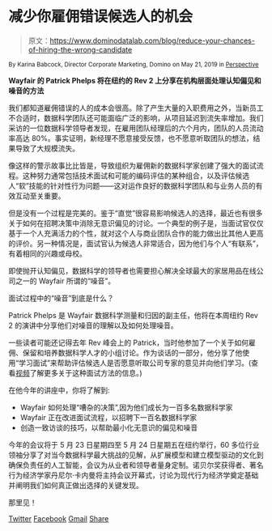 # 减少你雇佣错误候选人的机会

> 原文：<https://www.dominodatalab.com/blog/reduce-your-chances-of-hiring-the-wrong-candidate>

<small class="t-small">By Karina Babcock, Director Corporate Marketing, Domino on May 21, 2019 in [Perspective](/blog/perspective/)</small>

**Wayfair 的 Patrick Phelps 将在纽约的 Rev 2 上分享在机构层面处理认知偏见和噪音的方法**

我们都知道雇佣错误的人的成本会很高。除了产生大量的入职费用之外，当新员工不合适时，数据科学团队还可能面临广泛的影响，从项目延迟到流失率增加。我们采访的一位数据科学领导者发现，在雇用团队经理后的六个月内，团队的人员流动率高达 80%。事实证明，新经理不愿意接受反馈，也不愿意听取团队的想法，结果导致了大规模流失。

像这样的警示故事比比皆是，导致组织为雇佣新的数据科学家创建了强大的面试流程。这种努力通常包括技术面试和可能的编码评估的某种组合，以及评估候选人“软”技能的针对性行为问题——这对运作良好的数据科学团队和与业务人员的有效互动至关重要。

但是没有一个过程是完美的。鉴于“直觉”很容易影响候选人的选择，最近也有很多关于如何在招聘决策中消除无意识偏见的讨论。一个典型的例子是，当面试官仅仅基于一个人充满活力的个性，就对这个人与商业团队合作的能力做出比其他人更高的评价。另一种情况是，面试官认为候选人非常适合，因为他们与个人“有联系”，有着相同的兴趣或母校。

即使抛开认知偏见，数据科学的领导者也需要担心解决全球最大的家居用品在线公司之一的 Wayfair 所谓的“噪音”。

面试过程中的“噪音”到底是什么？

Patrick Phelps 是 Wayfair 数据科学测量和归因的副主任，他将在本周纽约 Rev 2 的演讲中分享他们对噪音的理解以及如何处理噪音。

一些读者可能还记得去年 Rev 峰会上的 Patrick，当时他参加了一个关于如何雇佣、保留和培养数据科学人才的小组讨论。作为谈话的一部分，他分享了他使用“学习面试”来帮助评估候选人是否愿意听取公司专家的意见并向他们学习。(查看[视频](https://www.dominodatalab.com/resources/field-guide/managing-data-science-teams/)了解更多关于这种面试方法的信息。)

在他今年的讲座中，你将了解到:

*   Wayfair 如何处理“嘈杂的决策”,因为他们成长为一百多名数据科学家
*   Wayfair 正在改进面试流程，以招聘下一百名数据科学家
*   创造一致访谈的技巧，以帮助最小化无意识的偏见和噪音

今年的会议将于 5 月 23 日星期四至 5 月 24 日星期五在纽约举行，60 多位行业领袖分享了对当今数据科学最大挑战的见解，从扩展模型和建立模型驱动的文化到确保负责任的人工智能，会议为从业者和领导者量身定制。诺贝尔奖获得者、著名行为经济学家丹尼尔·卡内曼将主持会议开幕式，讨论为现代行为经济学奠定基础并阐明我们如何真正做出选择的关键发现。

那里见！

[Twitter](/#twitter) [Facebook](/#facebook) [Gmail](/#google_gmail) [Share](https://www.addtoany.com/share#url=https%3A%2F%2Fwww.dominodatalab.com%2Fblog%2Freduce-your-chances-of-hiring-the-wrong-candidate%2F&title=Reduce%20your%20chances%20of%20hiring%20the%20wrong%20candidate)